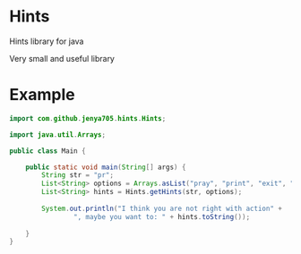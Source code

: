 # Hints
Hints library for java

Very small and useful library
# Example

```java
import com.github.jenya705.hints.Hints;

import java.util.Arrays;

public class Main {

    public static void main(String[] args) {
        String str = "pr";
        List<String> options = Arrays.asList("pray", "print", "exit", "kill");
        List<String> hints = Hints.getHints(str, options);
        
        System.out.println("I think you are not right with action" +
                ", maybe you want to: " + hints.toString());
        
    }
}
```
